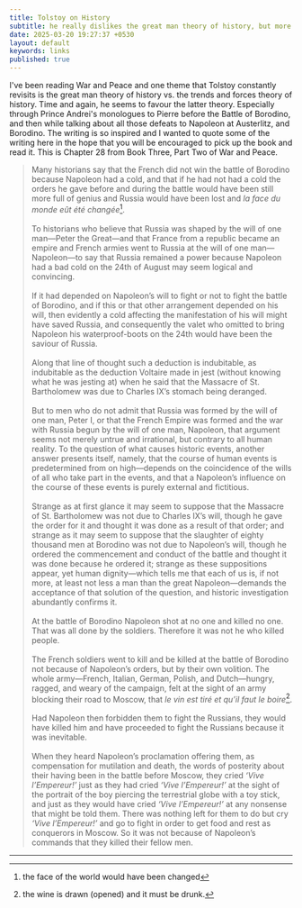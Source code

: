 ```yaml
---
title: Tolstoy on History
subtitle: he really dislikes the great man theory of history, but more than that, he dislikes Napoleon.
date: 2025-03-20 19:27:37 +0530
layout: default
keywords: links
published: true
---
```


I've been reading War and Peace and one theme that Tolstoy constantly revisits is the great man theory of history vs. the trends and forces theory of history. Time and again, he seems to favour the latter theory. Especially through Prince Andrei's monologues to Pierre before the Battle of Borodino, and then while talking about all those defeats to Napoleon at Austerlitz, and Borodino. The writing is so inspired and I wanted to quote some of the writing here in the hope that you will be encouraged to pick up the book and read it. This is Chapter 28 from Book Three, Part Two of War and Peace.


> Many historians say that the French did not win the battle of Borodino because Napoleon had a cold, and that if he had not had a cold the orders he gave before and during the battle would have been still more full of genius and Russia would have been lost and _la face du monde eût été changée_[^1].
> <br><br> 
> To historians who believe that Russia was shaped by the will of one man—Peter the Great—and that France from a republic became an empire and French armies went to Russia at the will of one man—Napoleon—to say that Russia remained a power because Napoleon had a bad cold on the 24th of August may seem logical and convincing.
> <br><br> 
> If it had depended on Napoleon’s will to fight or not to fight the battle of Borodino, and if this or that other arrangement depended on his will, then evidently a cold affecting the manifestation of his will might have saved Russia, and consequently the valet who omitted to bring Napoleon his waterproof-boots on the 24th would have been the saviour of Russia.
> <br><br>
> Along that line of thought such a deduction is indubitable, as indubitable as the deduction Voltaire made in jest (without knowing what he was jesting at) when he said that the Massacre of St. Bartholomew was due to Charles IX’s stomach being deranged.
> <br><br>
> But to men who do not admit that Russia was formed by the will of one man, Peter I, or that the French Empire was formed and the war with Russia begun by the will of one man, Napoleon, that argument seems not merely untrue and irrational, but contrary to all human reality. To the question of what causes historic events, another answer presents itself, namely, that the course of human events is predetermined from on high—depends on the coincidence of the wills of all who take part in the events, and that a Napoleon’s influence on the course of these events is purely external and fictitious.
> <br><br>
> Strange as at first glance it may seem to suppose that the Massacre of St. Bartholomew was not due to Charles IX’s will, though he gave the order for it and thought it was done as a result of that order; and strange as it may seem to suppose that the slaughter of eighty thousand men at Borodino was not due to Napoleon’s will, though he ordered the commencement and conduct of the battle and thought it was done because he ordered it; strange as these suppositions appear, yet human dignity—which tells me that each of us is, if not more, at least not less a man than the great Napoleon—demands the acceptance of that solution of the question, and historic investigation abundantly confirms it.
> <br><br>
> At the battle of Borodino Napoleon shot at no one and killed no one. That was all done by the soldiers. Therefore it was not he who killed people.
> <br><br>
> The French soldiers went to kill and be killed at the battle of Borodino not because of Napoleon’s orders, but by their own volition. The whole army—French, Italian, German, Polish, and Dutch—hungry, ragged, and weary of the campaign, felt at the sight of an army blocking their road to Moscow, that _le vin est tiré et qu’il faut le boire_[^2].
> <br><br>
> Had Napoleon then forbidden them to fight the Russians, they would have killed him and have proceeded to fight the Russians because it was inevitable.
> <br><br>
> When they heard Napoleon’s proclamation offering them, as compensation for mutilation and death, the words of posterity about their having been in the battle before Moscow, they cried _‘Vive l’Empereur!’_ just as they had cried _‘Vive l’Empereur!’_ at the sight of the portrait of the boy piercing the terrestrial globe with a toy stick, and just as they would have cried _‘Vive l’Empereur!’_ at any nonsense that might be told them. There was nothing left for them to do but cry _‘Vive l’Empereur!’_ and go to fight in order to get food and rest as conquerors in Moscow. So it was not because of Napoleon’s commands that they killed their fellow men.

---

[^1]: the face of the world would have been changed
[^2]: the wine is drawn (opened) and it must be drunk. 

